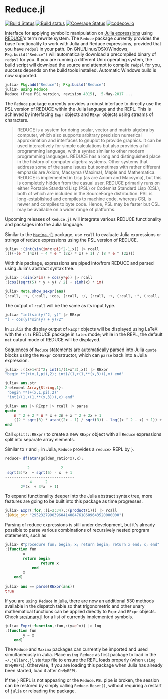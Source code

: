 # Reduce.jl

[![Build Status](https://travis-ci.org/chakravala/Reduce.jl.svg?branch=master)](https://travis-ci.org/chakravala/Reduce.jl) [![Build status](https://ci.appveyor.com/api/projects/status/kaqu2yri4vxyr63n?svg=true)](https://ci.appveyor.com/project/chakravala/reduce-jl) [![Coverage Status](https://coveralls.io/repos/github/chakravala/Reduce.jl/badge.svg?branch=master)](https://coveralls.io/github/chakravala/Reduce.jl?branch=master) [![codecov.io](http://codecov.io/github/chakravala/Reduce.jl/coverage.svg?branch=master)](http://codecov.io/github/chakravala/Reduce.jl?branch=master)


Interface for applying symbolic manipulation on [Julia expressions](https://docs.julialang.org/en/latest/manual/metaprogramming) using [REDUCE](http://www.reduce-algebra.com)'s term rewrite system. The `Reduce` package currently provides the base functionality to work with Julia and Reduce expressions, provided that you have `redpsl` in your path. On GNU/Linux/OSX/Windows, `Pkg.build("Reduce")` will automatically download a precompiled binary of `redpsl` for you. If you are running a different Unix operating system, the build script will download the source and attempt to compile `redpsl` for you, success depends on the build tools installed. Automatic Windows build is now supported.

```Julia
julia> Pkg.add("Reduce"); Pkg.build("Reduce")
julia> using Reduce
Reduce (Free PSL version, revision 4015),  5-May-2017 ...
```
The `Reduce` package currently provides a robust interface to directly use the PSL version of REDUCE within the Julia language and the REPL. This is achieved by interfacing `Expr` objects and `RExpr` objects using streams of characters.

> REDUCE is a system for doing scalar, vector and matrix algebra by computer, which also supports arbitrary precision numerical approximation and interfaces to gnuplot to provide graphics. It can be used interactively for simple calculations but also provides a full programming language, with a syntax similar to other modern programming languages.
> REDUCE has a long and distinguished place in the history of computer algebra systems. Other systems that address some of the same issues but sometimes with rather different emphasis are Axiom, Macsyma (Maxima), Maple and Mathematica.
> REDUCE is implemented in Lisp (as are Axiom and Macsyma), but this is completely hidden from the casual user. REDUCE primarily runs on either Portable Standard Lisp (PSL) or Codemist Standard Lisp (CSL), both of which are included in the SourceForge distribution. PSL is long-established and compiles to machine code, whereas CSL is newer and compiles to byte code. Hence, PSL may be faster but CSL may be available on a wider range of platforms.

Upcoming releases of `Reduce.jl` will integrate various REDUCE functionality and packages into the Julia language.

Similar to the [`Maxima.jl`](https://github.com/nsmith5/Maxima.jl) package, use `rcall` to evaluate Julia expressions or strings of reduce expressions using the PSL version of REDUCE.
```Julia
julia> :(int(sin(im*x+pi)^2-1,x)) |> rcall
:(((-(e ^ (4x)) - 4 * e ^ (2x) * x) + 1) / (8 * e ^ (2x)))
```
With this package, expressions are piped into/from REDUCE and parsed using Julia's abstract syntax tree.
```Julia
julia> :(sin(x*im) + cos(y*φ)) |> rcall
:(cos((sqrt(5) * y + y) / 2) + sinh(x) * im)

julia> Meta.show_sexpr(ans)
(:call, :+, (:call, :cos, (:call, :/, (:call, :+, (:call, :*, (:call, :sqrt, 5), :y), :y), 2)), (:call, :*, (:call, :sinh, :x), :im))
```
The output of `rcall` will be the same as its input type.
```Julia
julia> "int(sin(y)^2, y)" |> RExpr
"( - cos(y)*sin(y) + y)/2"
```
In `IJulia` the display output of `RExpr` objects will be displayed using LaTeX with the `rlfi` REDUCE package in `latex` mode; while in the REPL, the default `nat` output mode of REDUCE will be displayed.

Sequences of `Reduce` statements are automatically parsed into Julia `quote` blocks using the `RExpr` constructor, which can `parse` back into a Julia expression.
```Julia
julia> :((x+1+π)^2; int(1/(1+x^3),x)) |> RExpr
"begin **(+(x,1,pi),2); int(/(1,+(1,**(x,3))),x) end"

julia> ans.str
2-element Array{String,1}:
 "begin **(+(x,1,pi),2)"
 "int(/(1,+(1,**(x,3))),x) end"

julia> ans |> RExpr |> rcall |> parse
quote
    π ^ 2 + 2 * π * x + 2π + x ^ 2 + 2x + 1
    ((2 * sqrt(3) * atan((2x - 1) / sqrt(3)) - log((x ^ 2 - x) + 1)) + 2 * log(x + 1)) / 6
end
```
Call `split(::RExpr)` to create a new `RExpr` object with all `Reduce` expressions split into separate array elements.

Similar to `?` and `;` in Julia, `Reduce` provides a `reduce>` REPL by `}`.
```Julia
reduce> df(atan(golden_ratio*x),x);

          2              2
 sqrt(5)*x  + sqrt(5) - x  + 1
-------------------------------
           4      2
       2*(x  + 3*x  + 1)
```
To expand functionality deeper into the Julia abstract syntax tree, more features are going to be built into this package as time progresses.
```Julia
julia> Expr(:for,:(i=2:34),:(product(i))) |> rcall
:(@big_str "295232799039604140847618609643520000000")
```
Parsing of reduce expressions is still under development, but it's already possible to parse various combinations of recursively nested program statements, such as
```Julia
julia> R"procedure fun; begin; x; return begin; return x end; x; end" |> parse
:(function fun
        x
        return begin
                return x
            end
        x
    end)

julia> ans == parse(RExpr(ans))
true
```
If you are `using Reduce` in julia, there are now an additional 530 methods available in the dispatch table so that trigonometric and other unary mathematical functions can be applied directly to `Expr` and `RExpr` objects. Check [src/unary.jl](src/unary.jl) for a list of currently implemented symbols.
```Julia
julia> Expr(:function,:fun,:(y=e^x)) |> log
:(function fun
        y = x
    end)
```
The `Reduce` and `Maxima` packages can currently be imported and used simultaneously in Julia. Place `using Reduce` as first package to load in the `~/.juliarc.jl` startup file to ensure the REPL loads properly (when `using OhMyREPL`). Otherwise, if you are loading this package when Julia has already been started, load it after `OhMyREPL`.

If the `}` REPL is not appearing or the `Reduce.PSL` pipe is broken, the session can be restored by simply calling `Reduce.Reset()`, without requiring a restart of `julia` or reloading the package.
